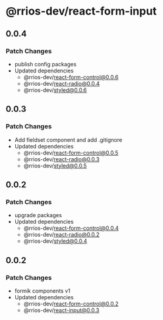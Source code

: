 # @rrios-dev/react-form-input

## 0.0.4

### Patch Changes

- publish config packages
- Updated dependencies
  - @rrios-dev/react-form-control@0.0.6
  - @rrios-dev/react-radio@0.0.4
  - @rrios-dev/styled@0.0.6

## 0.0.3

### Patch Changes

- Add fieldset component and add .gitignore
- Updated dependencies
  - @rrios-dev/react-form-control@0.0.5
  - @rrios-dev/react-radio@0.0.3
  - @rrios-dev/styled@0.0.5

## 0.0.2

### Patch Changes

- upgrade packages
- Updated dependencies
  - @rrios-dev/react-form-control@0.0.4
  - @rrios-dev/react-radio@0.0.2
  - @rrios-dev/styled@0.0.4

## 0.0.2

### Patch Changes

- formik components v1
- Updated dependencies
  - @rrios-dev/react-form-control@0.0.2
  - @rrios-dev/react-input@0.0.3
